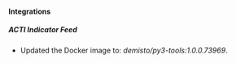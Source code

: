 #### Integrations
##### ACTI Indicator Feed
- Updated the Docker image to: *demisto/py3-tools:1.0.0.73969*.
